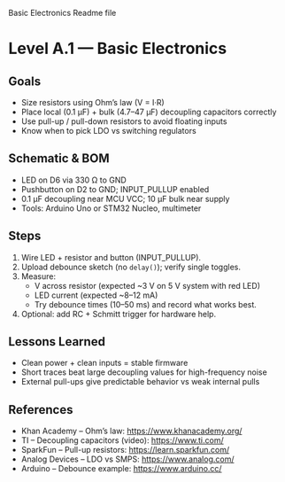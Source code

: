 Basic Electronics Readme file
# Level A.1 — Basic Electronics

## Goals
- Size resistors using Ohm’s law (V = I·R)
- Place local (0.1 µF) + bulk (4.7–47 µF) decoupling capacitors correctly
- Use pull-up / pull-down resistors to avoid floating inputs
- Know when to pick LDO vs switching regulators

## Schematic & BOM
- LED on D6 via 330 Ω to GND
- Pushbutton on D2 to GND; INPUT_PULLUP enabled
- 0.1 µF decoupling near MCU VCC; 10 µF bulk near supply
- Tools: Arduino Uno or STM32 Nucleo, multimeter

## Steps
1) Wire LED + resistor and button (INPUT_PULLUP).  
2) Upload debounce sketch (no `delay()`); verify single toggles.  
3) Measure:
   - V across resistor (expected ~3 V on 5 V system with red LED)
   - LED current (expected ~8–12 mA)
   - Try debounce times (10–50 ms) and record what works best.
4) Optional: add RC + Schmitt trigger for hardware help.

## Lessons Learned
- Clean power + clean inputs = stable firmware
- Short traces beat large decoupling values for high-frequency noise
- External pull-ups give predictable behavior vs weak internal pulls

## References
- Khan Academy – Ohm’s law: https://www.khanacademy.org/
- TI – Decoupling capacitors (video): https://www.ti.com/
- SparkFun – Pull-up resistors: https://learn.sparkfun.com/
- Analog Devices – LDO vs SMPS: https://www.analog.com/
- Arduino – Debounce example: https://www.arduino.cc/
